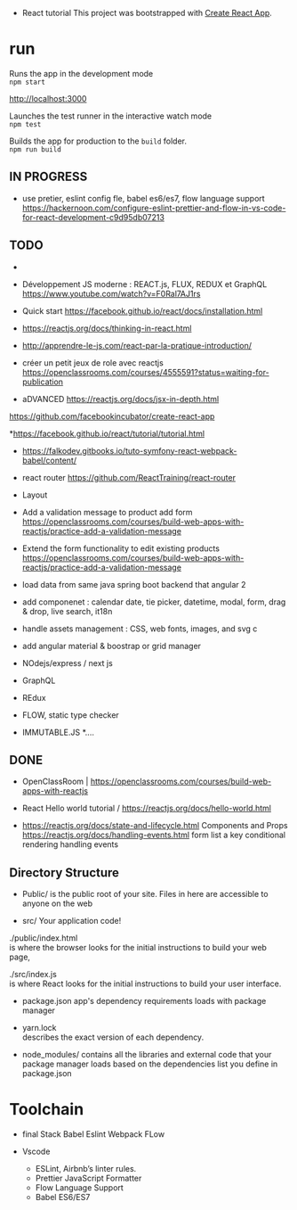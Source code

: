 * React tutorial
This project was bootstrapped with [Create React App](https://github.com/facebookincubator/create-react-app).

# run


Runs the app in the development mode<br>
`npm start`

[http://localhost:3000](http://localhost:3000)


Launches the test runner in the interactive watch mode<br>
`npm test`


Builds the app for production to the `build` folder.<br>
`npm run build`

## IN PROGRESS

* use pretier, eslint config fle, babel es6/es7, flow language support
https://hackernoon.com/configure-eslint-prettier-and-flow-in-vs-code-for-react-development-c9d95db07213

## TODO

* 
* Développement JS moderne : REACT.js, FLUX, REDUX et GraphQL
https://www.youtube.com/watch?v=F0Ral7AJ1rs

* Quick start 
https://facebook.github.io/react/docs/installation.html

* https://reactjs.org/docs/thinking-in-react.html

* http://apprendre-le-js.com/react-par-la-pratique-introduction/


* créer un petit jeux de role avec reactjs
https://openclassrooms.com/courses/4555591?status=waiting-for-publication

* aDVANCED
https://reactjs.org/docs/jsx-in-depth.html


https://github.com/facebookincubator/create-react-app

*https://facebook.github.io/react/tutorial/tutorial.html

* https://falkodev.gitbooks.io/tuto-symfony-react-webpack-babel/content/

* react router
https://github.com/ReactTraining/react-router

* Layout

* Add a validation message to product add form
https://openclassrooms.com/courses/build-web-apps-with-reactjs/practice-add-a-validation-message

* Extend the form functionality to edit existing products
https://openclassrooms.com/courses/build-web-apps-with-reactjs/practice-add-a-validation-message

* load data from same java spring boot backend that angular 2 



* add componenet : calendar date, tie picker, datetime, modal, form, drag & drop, live search, it18n
* handle assets management : CSS, web fonts, images, and svg c
* add angular material & boostrap or grid manager

* NOdejs/express / next js
* GraphQL
* REdux
* FLOW, static type checker
* IMMUTABLE.JS
*....

## DONE

* OpenClassRoom  | https://openclassrooms.com/courses/build-web-apps-with-reactjs

* React Hello world tutorial / https://reactjs.org/docs/hello-world.html
* https://reactjs.org/docs/state-and-lifecycle.html
Components and Props
https://reactjs.org/docs/handling-events.html
form
list a key
conditional rendering
handling events


## Directory Structure

- Public/ 
 is the public root of your site. Files in here are accessible to anyone on the web

 - src/
Your application code!


./public/index.html  
is where the browser looks for the initial instructions to build your web page,  

./src/index.js  
is where React looks for the initial instructions to build your user interface.


- package.json
app's dependency requirements loads with package manager

- yarn.lock  
describes the exact version of each dependency.

- node_modules/ 
contains all the libraries and external code that your package manager loads based on the dependencies list you define in  package.json


# Toolchain

- final Stack
Babel
Eslint
Webpack
FLow

- Vscode
    - ESLint, Airbnb’s linter rules.
    - Prettier JavaScript Formatter
    - Flow Language Support
    - Babel ES6/ES7